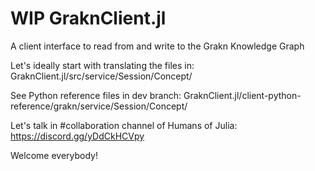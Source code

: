 # WIP GraknClient.jl
A client interface to read from and write to the Grakn Knowledge Graph

Let's ideally start with translating the files in: 
GraknClient.jl/src/service/Session/Concept/

See Python reference files in dev branch:
GraknClient.jl/client-python-reference/grakn/service/Session/Concept/

Let's talk in #collaboration channel of Humans of Julia:
https://discord.gg/yDdCkHCVpy

Welcome everybody!

